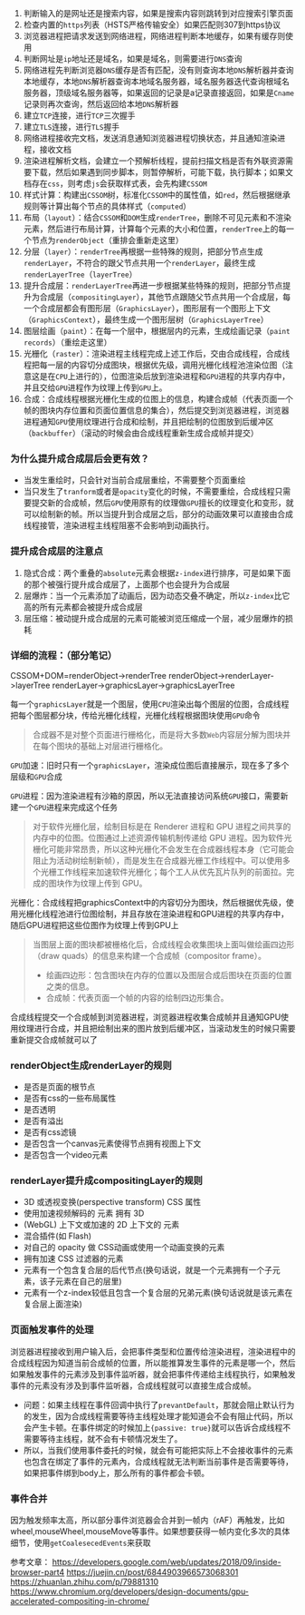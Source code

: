 1. 判断输入的是网址还是搜索内容，如果是搜索内容则跳转到对应搜索引擎页面
2. 检查内置的`https`列表（HSTS严格传输安全）如果匹配则307到https协议
3. 浏览器进程把请求发送到网络进程，网络进程判断本地缓存，如果有缓存则使用
4. 判断网址是`ip`地址还是域名，如果是域名，则需要进行`DNS`查询
5. 网络进程先判断浏览器`DNS`缓存是否有匹配，没有则查询本地`DNS`解析器并查询本地缓存，本地`DNS`解析器查询本地域名服务器，域名服务器迭代查询根域名服务器，顶级域名服务器等，如果返回的记录是a记录直接返回，如果是`Cname`记录则再次查询，然后返回给本地`DNS`解析器
6. 建立`TCP`连接，进行`TCP`三次握手
7. 建立`TLS`连接，进行`TLS`握手
8. 网络进程接收完文档，发送消息通知浏览器进程切换状态，并且通知渲染进程，接收文档
9. 渲染进程解析文档，会建立一个预解析线程，提前扫描文档是否有外联资源需要下载，然后如果遇到同步脚本，则暂停解析，可能下载，执行脚本；如果文档存在`css`，则考虑`js`会获取样式表，会先构建`CSSOM`
10. 样式计算：构建出`CSSOM`树，标准化`CSSOM`中的属性值，如`red`，然后根据继承规则等计算出每个节点的具体样式（`computed`）
11. 布局（`layout`）：结合`CSSOM`和`DOM`生成`renderTree`，删除不可见元素和不渲染元素，然后进行布局计算，计算每个元素的大小和位置，`renderTree`上的每一个节点为`renderObject`（重排会重新走这里）
12. 分层（`layer`）：`renderTree`再根据一些特殊的规则，把部分节点生成`renderLayer`，不符合的跟父节点共用一个`renderLayer`，最终生成`renderLayerTree`（`layerTree`）
13. 提升合成层：`renderLayerTree`再进一步根据某些特殊的规则，把部分节点提升为合成层（`compositingLayer`），其他节点跟随父节点共用一个合成层，每一个合成层都会有图形层（`GraphicsLayer`），图形层有一个图形上下文（`GraphicsContext`），最终生成一个图形层树（`GraphicsLayerTree`）
14. 图层绘画（`paint`）：在每一个层中，根据层内的元素，生成绘画记录（`paint records`）（重绘走这里）
15. 光栅化（`raster`）：渲染进程主线程完成上述工作后，交由合成线程，合成线程把每一层的内容切分成图块，根据优先级，调用光栅化线程池渲染位图（注意这是在`CPU`上进行的），位图渲染后放到渲染进程和`GPU`进程的共享内存中，并且交给`GPU`进程作为纹理上传到`GPU`上。
16. 合成：合成线程根据光栅化生成的位图上的信息，构建合成帧（代表页面一个帧的图块内存位置和页面位置信息的集合），然后提交到浏览器进程，浏览器进程通知`GPU`使用纹理进行合成和绘制，并且把绘制的位图放到后缓冲区（`backbuffer`）（滚动的时候会由合成线程重新生成合成帧并提交）


### 为什么提升成合成层后会更有效？
- 当发生重绘时，只会针对当前合成层重绘，不需要整个页面重绘
- 当只发生了`tranform`或者是`opacity`变化的时候，不需要重绘，合成线程只需要提交新的合成帧，然后`GPU`使用原有的纹理做`GPU`擅长的纹理变化和变形，就可以绘制新的帧。所以当提升到合成层之后，部分的动画效果可以直接由合成线程接管，渲染进程主线程阻塞不会影响到动画执行。

### 提升成合成层的注意点
1. 隐式合成：两个重叠的`absolute`元素会根据`z-index`进行排序，可是如果下面的那个被强行提升成合成层了，上面那个也会提升为合成层
2. 层爆炸：当一个元素添加了动画后，因为动态交叠不确定，所以`z-index`比它高的所有元素都会被提升成合成层
3. 层压缩：被动提升成合成层的元素可能被浏览压缩成一个层，减少层爆炸的损耗

### 详细的流程：（部分笔记）
CSSOM+DOM=renderObject->renderTree
renderObject->renderLayer->layerTree
renderLayer->graphicsLayer->graphicsLayerTree

每一个`graphicsLayer`就是一个图层，使用`CPU`渲染出每个图层的位图，合成线程把每个图层都分块，传给光栅化线程，光栅化线程根据图块使用`GPU`命令

> 合成器不是对整个页面进行栅格化，而是将大多数`Web`内容层分解为图块并在每个图块的基础上对层进行栅格化。

`GPU`加速：旧时只有一个`graphicsLayer`，渲染成位图后直接展示，现在多了多个层级和`GPU`合成

`GPU`进程：因为渲染进程有沙箱的原因，所以无法直接访问系统`GPU`接口，需要新建一个`GPU`进程来完成这个任务

> 对于软件光栅化层，绘制目标是在 Renderer 进程和 GPU 进程之间共享的内存中的位图。位图通过上述资源传输机制传递给 GPU 进程。因为软件光栅化可能非常昂贵，所以这种光栅化不会发生在合成器线程本身（它可能会阻止为活动树绘制新帧），而是发生在合成器光栅工作线程中。可以使用多个光栅工作线程来加速软件光栅化；每个工人从优先瓦片队列的前面拉。完成的图块作为纹理上传到 GPU。

光栅化：合成线程把graphicsContext中的内容切分为图块，然后根据优先级，使用光栅化线程池进行位图绘制，并且存放在渲染进程和GPU进程的共享内存中，随后GPU进程把这些位图作为纹理上传到GPU上

> 当图层上面的图块都被栅格化后，合成线程会收集图块上面叫做绘画四边形（draw quads）的信息来构建一个合成帧（compositor frame）。
>  - 绘画四边形：包含图块在内存的位置以及图层合成后图块在页面的位置之类的信息。
>  - 合成帧：代表页面一个帧的内容的绘制四边形集合。

合成线程提交一个合成帧到浏览器进程，浏览器进程收集合成帧并且通知GPU使用纹理进行合成，并且把绘制出来的图片放到后缓冲区，当滚动发生的时候只需要重新提交合成帧就可以了

### renderObject生成renderLayer的规则
-  是否是页面的根节点
-  是否有css的一些布局属性
-  是否透明
-  是否有溢出
-  是否有css滤镜
-  是否包含一个canvas元素使得节点拥有视图上下文
-  是否包含一个video元素

### renderLayer提升成compositingLayer的规则
- 3D 或透视变换(perspective transform) CSS 属性
- 使用加速视频解码的 元素 拥有 3D
- (WebGL) 上下文或加速的 2D 上下文的 元素
- 混合插件(如 Flash)
- 对自己的 opacity 做 CSS动画或使用一个动画变换的元素
- 拥有加速 CSS 过滤器的元素
- 元素有一个包含复合层的后代节点(换句话说，就是一个元素拥有一个子元素，该子元素在自己的层里)
- 元素有一个z-index较低且包含一个复合层的兄弟元素(换句话说就是该元素在复合层上面渲染)


### 页面触发事件的处理
浏览器进程接收到用户输入后，会把事件类型和位置传给渲染进程，渲染进程中的合成线程因为知道当前合成帧的位置，所以能推算发生事件的元素是哪一个，然后如果触发事件的元素涉及到事件监听器，就会把事件传递给主线程执行，如果触发事件的元素没有涉及到事件监听器，合成线程就可以直接生成合成帧。
- 问题：如果主线程在事件回调中执行了`prevantDefault`，那就会阻止默认行为的发生，因为合成线程需要等待主线程处理才能知道会不会有阻止代码，所以会产生卡顿。在事件绑定的时候加上`{passive: true}`就可以告诉合成线程不需要等待主线程，就不会有卡顿情况发生了。
- 所以，当我们使用事件委托的时候，就会有可能把实际上不会接收事件的元素也包含在绑定了事件的元素內，合成线程就无法判断当前事件是否需要等待，如果把事件绑到body上，那么所有的事件都会卡顿。

### 事件合并
因为触发频率太高，所以部分事件浏览器会合并到一帧内（rAF）再触发，比如wheel,mouseWheel,mouseMove等事件。如果想要获得一帧内变化多次的具体细节，使用`getCoalesecedEvents`来获取


参考文章：
https://developers.google.com/web/updates/2018/09/inside-browser-part4
https://juejin.cn/post/6844903966573068301
https://zhuanlan.zhihu.com/p/79881310
https://www.chromium.org/developers/design-documents/gpu-accelerated-compositing-in-chrome/

